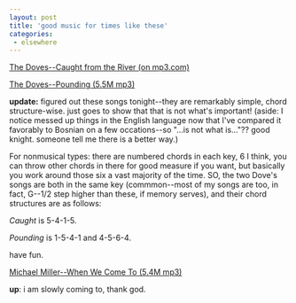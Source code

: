 ```yaml
---
layout: post
title: 'good music for times like these'
categories:
 - elsewhere
---
```


<a href="http://artists.mp3s.com/artists/430/doves.html">The Doves--Caught from the River (on mp3.com)</a>

<a href="http://www.jeansandatshirt.com/music/disc02/track05.mp3">The Doves--Pounding (5.5M mp3)</a>



<b>update:</b> figured out these songs tonight--they are remarkably simple, chord structure-wise. just goes to show that that is not what's important! (aside: I notice messed up things in the English language now that I've compared it favorably to Bosnian on a few occations--so "...is not what is..."?? good knight. someone tell me there is a better way.)


For nonmusical types: there are numbered chords in each key, 6 I think, you can throw other chords in there for good measure if you want, but basically you work around those six a vast majority of the time. 
SO, the two Dove's songs are both in the same key (commmon--most of my songs are too, in fact, G--1/2 step higher than these, if memory serves), and their chord structures are as follows:


<em>Caught</em> is 5-4-1-5.

<em>Pounding</em> is 1-5-4-1 and 4-5-6-4.


have fun.



<a href="http://www.jeansandatshirt.com/music/disc01/track06.mp3">Michael Miller--When We Come To (5.4M mp3)</a>



<b>up</b>: i am slowly coming to, thank god.


